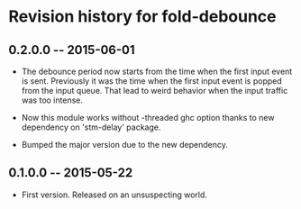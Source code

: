 # Revision history for fold-debounce

## 0.2.0.0  -- 2015-06-01

* The debounce period now starts from the time when the first input
  event is sent. Previously it was the time when the first input event
  is popped from the input queue. That lead to weird behavior when the
  input traffic was too intense.

* Now this module works without -threaded ghc option thanks to new
  dependency on 'stm-delay' package.

* Bumped the major version due to the new dependency.


## 0.1.0.0  -- 2015-05-22

* First version. Released on an unsuspecting world.
